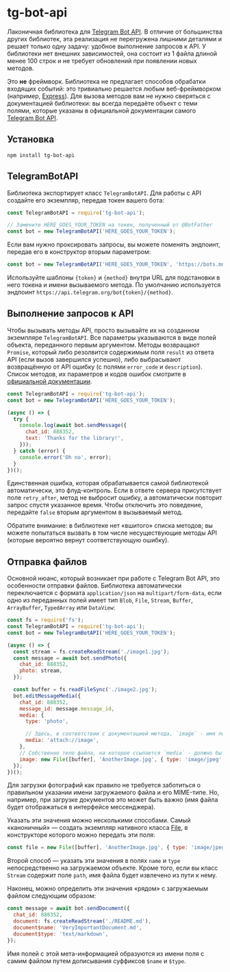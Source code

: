 # tg-bot-api

Лаконичная библиотека для [Telegram Bot API](https://core.telegram.org/bots/api). В отличие от большинства других библиотек, эта реализация не перегружена лишними деталями и решает только одну задачу: удобное выполнение запросов к API. У библиотеки нет внешних зависимостей, она состоит из 1 файла длиной менее 100 строк и не требует обновлений при появлении новых методов.

Это **не** фреймворк. Библиотека не предлагает способов обрабатки входящих событий: это тривиально решается любым веб-фреймворком (например, [Express](https://expressjs.com/)). Для вызова методов вам не нужно сверяться с документацией библиотеки: вы всегда передаёте объект с теми полями, которые указаны в официальной документации самого [Telegram Bot API](https://core.telegram.org/bots/api).

## Установка

```
npm install tg-bot-api
```

## TelegramBotAPI

Библиотека экспортирует класс `TelegramBotAPI`. Для работы с API создайте его экземпляр, передав токен вашего бота:

```js
const TelegramBotAPI = require('tg-bot-api');

// Замените HERE_GOES_YOUR_TOKEN на токен, полученный от @BotFather
const bot = new TelegramBotAPI('HERE_GOES_YOUR_TOKEN');
```

Если вам нужно проксировать запросы, вы можете поменять эндпоинт, передав его в конструктор вторым параметром:
```js
const bot = new TelegramBotAPI('HERE_GOES_YOUR_TOKEN', 'https://bots.mn/bot{token}/{method}');
```

Используйте шаблоны `{token}` и `{method}` внутри URL для подстановки в него токена и имени вызываемого метода. По умолчанию используется эндпоинт `https://api.telegram.org/bot{token}/{method}`.

## Выполнение запросов к API

Чтобы вызывать методы API, просто вызывайте их на созданном экземпляре `TelegramBotAPI`. Все параметры указываются в виде полей объекта, переданного первым аргументом. Методы возвращают `Promise`, который либо резолвится содержимым поля `result` из ответа API (если вызов завершился успешно), либо выбрасывают возвращённую от API ошибку (с полями `error_code` и `description`). Список методов, их параметров и кодов ошибок смотрите в [официальной документации](https://core.telegram.org/bots/api).

```js
const TelegramBotAPI = require('tg-bot-api');
const bot = new TelegramBotAPI('HERE_GOES_YOUR_TOKEN');

(async () => {
  try {
    console.log(await bot.sendMessage({
      chat_id: 888352,
      text: 'Thanks for the library!',
    }));
  } catch (error) {
    console.error('Oh no', error);
  }
})();
```

Единственная ошибка, которая обрабатывается самой библиотекой автоматически, это флуд-контроль. Если в ответе сервера присутствует поле `retry_after`, метод не выбросит ошибку, а автоматически повторит запрос спустя указанное время. Чтобы отключить это поведение, передайте `false` вторым аргументом в вызываемый метод.

Обратите внимание: в библиотеке нет «вшитого» списка методов; вы можете попытаться вызвать в том числе несуществующие методы API (которые вероятно вернут соответствующую ошибку).

## Отправка файлов

Основной нюанс, который возникает при работе с Telegram Bot API, это особенности отправки файлов. Библиотека автоматически переключается с формата `application/json` на `multipart/form-data`, если одно из переданных полей имеет тип `Blob`, `File`, `Stream`, `Buffer`, `ArrayBuffer`, `TypedArray` или `DataView`:

```js
const fs = require('fs');
const TelegramBotAPI = require('tg-bot-api');
const bot = new TelegramBotAPI('HERE_GOES_YOUR_TOKEN');

(async () => {
  const stream = fs.createReadStream('./image1.jpg');
  const message = await bot.sendPhoto({
    chat_id: 888352,
    photo: stream,
  });

  const buffer = fs.readFileSync('./image2.jpg');
  bot.editMessageMedia({
    chat_id: 888352,
    message_id: message.message_id,
    media: {
      type: 'photo',

      // Здесь, в соответствии с документацией метода, `image` - имя поля (любое на ваше усмотрение), в котором передано тело файла
      media: 'attach://image',
    },
    // Собственно тело файла, на которое ссылается `media` - должно быть на верхнем уровне наравне с другими параметрами
    image: new File([buffer], 'AnotherImage.jpg', { type: 'image/jpeg' }), // Можно также указать просто `buffer`
  });
})();
```

Для загрузки фотографий как правило не требуется заботиться о правильном указании имени загружаемого файла и его MIME-типе. Но, например, при загрузке документов это может быть важно (имя файла будет отображаться в интерфейсе мессенджера).

Указать эти значения можно несколькими способами. Самый «каноничный» — создать экземпляр нативного класса [File](https://developer.mozilla.org/en-US/docs/Web/API/File/File), в конструкторе которого можно передать эти поля:

```js
const file = new File([buffer], 'AnotherImage.jpg', { type: 'image/jpeg' });
```

Второй способ — указать эти значения в полях `name` и `type` непосредственно на загружаемом объекте. Кроме того, если вы класс `Stream` содержит поле `path`, имя файла будет извлечено из пути к нему.

Наконец, можно определить эти значения «рядом» с загружаемым файлом следующим образом:

```js
const message = await bot.sendDocument({
  chat_id: 888352,
  document: fs.createReadStream('./README.md'),
  document$name: 'VeryImportantDocument.md',
  document$type: 'text/markdown',
});
```

Имя полей с этой мета-информацией образуются из имени поля с самим файлом путем дописывания суффиксов `$name` и `$type`.